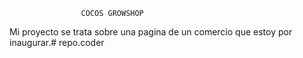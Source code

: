                     COCOS GROWSHOP


Mi proyecto se trata sobre una pagina de un comercio que estoy por inaugurar.#   r e p o . c o d e r 
 
 